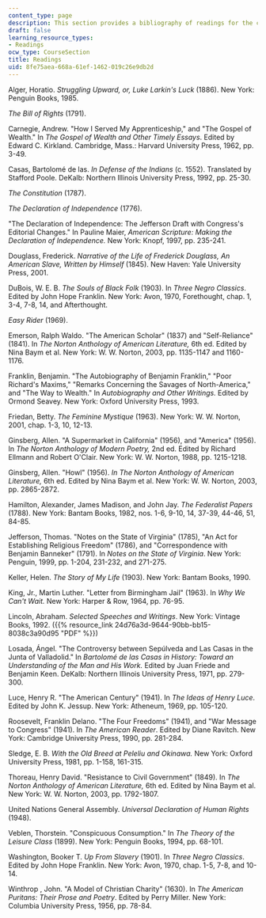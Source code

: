 ```yaml
---
content_type: page
description: This section provides a bibliography of readings for the course.
draft: false
learning_resource_types:
- Readings
ocw_type: CourseSection
title: Readings
uid: 8fe75aea-668a-61ef-1462-019c26e9db2d
---
```

Alger, Horatio. *Struggling Upward, or, Luke Larkin's Luck* (1886). New York: Penguin Books, 1985.

*The Bill of Rights* (1791).

Carnegie, Andrew. "How I Served My Apprenticeship," and "The Gospel of Wealth." In *The Gospel of Wealth and Other Timely Essays*. Edited by Edward C. Kirkland. Cambridge, Mass.: Harvard University Press, 1962, pp. 3-49.

Casas, Bartolomé de las. *In Defense of the Indians* (c. 1552). Translated by Stafford Poole. DeKalb: Northern Illinois University Press, 1992, pp. 25-30.

*The Constitution* (1787).

*The Declaration of Independence* (1776).

"The Declaration of Independence: The Jefferson Draft with Congress's Editorial Changes." In Pauline Maier, *American Scripture: Making the Declaration of Independence.* New York: Knopf, 1997, pp. 235-241.

Douglass, Frederick. *Narrative of the Life of Frederick Douglass, An American Slave, Written by Himself* (1845). New Haven: Yale University Press, 2001.

DuBois, W. E. B. *The Souls of Black Folk* (1903). In *Three Negro Classics*. Edited by John Hope Franklin. New York: Avon, 1970, Forethought, chap. 1, 3-4, 7-8, 14, and Afterthought.

*Easy Rider* (1969).

Emerson, Ralph Waldo. "The American Scholar" (1837) and "Self-Reliance" (1841). In *The Norton Anthology of American Literature,* 6th ed. Edited by Nina Baym et al. New York: W. W. Norton, 2003, pp. 1135-1147 and 1160-1176.

Franklin, Benjamin. "The Autobiography of Benjamin Franklin," "Poor Richard's Maxims," "Remarks Concerning the Savages of North-America," and "The Way to Wealth." In *Autobiography and Other Writings.* Edited by Ormond Seavey. New York: Oxford University Press, 1993.

Friedan, Betty. *The Feminine Mystique* (1963). New York: W. W. Norton, 2001, chap. 1-3, 10, 12-13.

Ginsberg, Allen. "A Supermarket in California" (1956), and "America" (1956). In *The Norton Anthology of Modern Poetry,* 2nd ed. Edited by Richard Ellmann and Robert O'Clair. New York: W. W. Norton, 1988, pp. 1215-1218.

Ginsberg, Allen. "Howl" (1956). *In The Norton Anthology of American Literature,* 6th ed. Edited by Nina Baym et al. New York: W. W. Norton, 2003, pp. 2865-2872.

Hamilton, Alexander, James Madison, and John Jay. *The Federalist Papers* (1788). New York: Bantam Books, 1982, nos. 1-6, 9-10, 14, 37-39, 44-46, 51, 84-85.

Jefferson, Thomas. "Notes on the State of Virginia" (1785), "An Act for Establishing Religious Freedom" (1786), and "Correspondence with Benjamin Banneker" (1791). In *Notes on the State of Virginia*. New York: Penguin, 1999, pp. 1-204, 231-232, and 271-275.

Keller, Helen. *The Story of My Life* (1903). New York: Bantam Books, 1990.

King, Jr., Martin Luther. "Letter from Birmingham Jail" (1963). In *Why We Can't Wait.* New York: Harper & Row, 1964, pp. 76-95.

Lincoln, Abraham. *Selected Speeches and Writings*. New York: Vintage Books, 1992. ({{% resource_link 24d76a3d-9644-90bb-bb15-8038c3a90d95 "PDF" %}})

Losada, Ángel. "The Controversy between Sepúlveda and Las Casas in the Junta of Valladolid." In *Bartolomé de las Casas in History: Toward an Understanding of the Man and His Work.* Edited by Juan Friede and Benjamin Keen. DeKalb: Northern Illinois University Press, 1971, pp. 279-300.

Luce, Henry R. "The American Century" (1941). In *The Ideas of Henry Luce*. Edited by John K. Jessup. New York: Atheneum, 1969, pp. 105-120.

Roosevelt, Franklin Delano. "The Four Freedoms" (1941), and "War Message to Congress" (1941). In *The American Reader*. Edited by Diane Ravitch. New York: Cambridge University Press, 1990, pp. 281-284.

Sledge, E. B. *With the Old Breed at Peleliu and Okinawa.* New York: Oxford University Press, 1981, pp. 1-158, 161-315.

Thoreau, Henry David. "Resistance to Civil Government" (1849). In *The Norton Anthology of American Literature,* 6th ed. Edited by Nina Baym et al. New York: W. W. Norton, 2003, pp. 1792-1807.

United Nations General Assembly. *Universal Declaration of Human Rights* (1948).

Veblen, Thorstein. "Conspicuous Consumption." In *The Theory of the Leisure Class* (1899). New York: Penguin Books, 1994, pp. 68-101.

Washington, Booker T. *Up From Slavery* (1901). In *Three Negro Classics*. Edited by John Hope Franklin. New York: Avon, 1970, chap. 1-5, 7-8, and 10-14.

Winthrop , John. "A Model of Christian Charity" (1630). In *The American Puritans: Their Prose and Poetry*. Edited by Perry Miller. New York: Columbia University Press, 1956, pp. 78-84.
